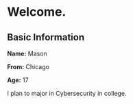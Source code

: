 # Welcome.

## Basic Information

**Name:** Mason

**From:** Chicago

**Age:** 17

I plan to major in Cybersecurity in college.

